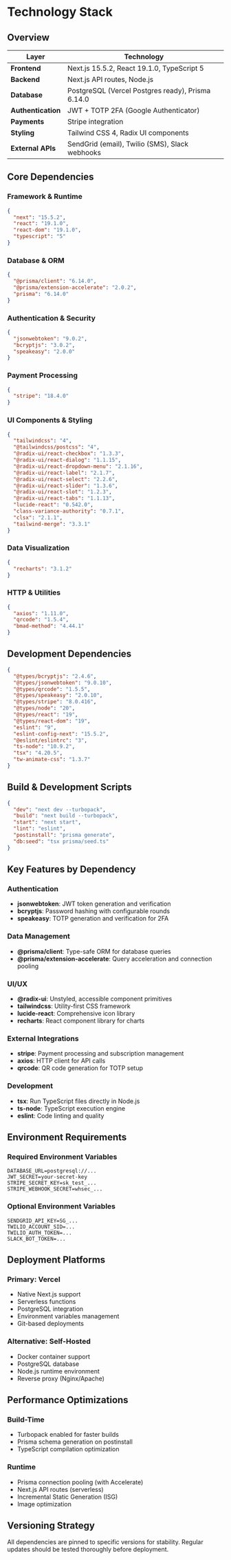 # Technology Stack

## Overview

| Layer | Technology |
|-------|-----------|
| **Frontend** | Next.js 15.5.2, React 19.1.0, TypeScript 5 |
| **Backend** | Next.js API routes, Node.js |
| **Database** | PostgreSQL (Vercel Postgres ready), Prisma 6.14.0 |
| **Authentication** | JWT + TOTP 2FA (Google Authenticator) |
| **Payments** | Stripe integration |
| **Styling** | Tailwind CSS 4, Radix UI components |
| **External APIs** | SendGrid (email), Twilio (SMS), Slack webhooks |

## Core Dependencies

### Framework & Runtime
```json
{
  "next": "15.5.2",
  "react": "19.1.0",
  "react-dom": "19.1.0",
  "typescript": "5"
}
```

### Database & ORM
```json
{
  "@prisma/client": "6.14.0",
  "@prisma/extension-accelerate": "2.0.2",
  "prisma": "6.14.0"
}
```

### Authentication & Security
```json
{
  "jsonwebtoken": "9.0.2",
  "bcryptjs": "3.0.2",
  "speakeasy": "2.0.0"
}
```

### Payment Processing
```json
{
  "stripe": "18.4.0"
}
```

### UI Components & Styling
```json
{
  "tailwindcss": "4",
  "@tailwindcss/postcss": "4",
  "@radix-ui/react-checkbox": "1.3.3",
  "@radix-ui/react-dialog": "1.1.15",
  "@radix-ui/react-dropdown-menu": "2.1.16",
  "@radix-ui/react-label": "2.1.7",
  "@radix-ui/react-select": "2.2.6",
  "@radix-ui/react-slider": "1.3.6",
  "@radix-ui/react-slot": "1.2.3",
  "@radix-ui/react-tabs": "1.1.13",
  "lucide-react": "0.542.0",
  "class-variance-authority": "0.7.1",
  "clsx": "2.1.1",
  "tailwind-merge": "3.3.1"
}
```

### Data Visualization
```json
{
  "recharts": "3.1.2"
}
```

### HTTP & Utilities
```json
{
  "axios": "1.11.0",
  "qrcode": "1.5.4",
  "bmad-method": "4.44.1"
}
```

## Development Dependencies

```json
{
  "@types/bcryptjs": "2.4.6",
  "@types/jsonwebtoken": "9.0.10",
  "@types/qrcode": "1.5.5",
  "@types/speakeasy": "2.0.10",
  "@types/stripe": "8.0.416",
  "@types/node": "20",
  "@types/react": "19",
  "@types/react-dom": "19",
  "eslint": "9",
  "eslint-config-next": "15.5.2",
  "@eslint/eslintrc": "3",
  "ts-node": "10.9.2",
  "tsx": "4.20.5",
  "tw-animate-css": "1.3.7"
}
```

## Build & Development Scripts

```json
{
  "dev": "next dev --turbopack",
  "build": "next build --turbopack",
  "start": "next start",
  "lint": "eslint",
  "postinstall": "prisma generate",
  "db:seed": "tsx prisma/seed.ts"
}
```

## Key Features by Dependency

### Authentication
- **jsonwebtoken**: JWT token generation and verification
- **bcryptjs**: Password hashing with configurable rounds
- **speakeasy**: TOTP generation and verification for 2FA

### Data Management
- **@prisma/client**: Type-safe ORM for database queries
- **@prisma/extension-accelerate**: Query acceleration and connection pooling

### UI/UX
- **@radix-ui**: Unstyled, accessible component primitives
- **tailwindcss**: Utility-first CSS framework
- **lucide-react**: Comprehensive icon library
- **recharts**: React component library for charts

### External Integrations
- **stripe**: Payment processing and subscription management
- **axios**: HTTP client for API calls
- **qrcode**: QR code generation for TOTP setup

### Development
- **tsx**: Run TypeScript files directly in Node.js
- **ts-node**: TypeScript execution engine
- **eslint**: Code linting and quality

## Environment Requirements

### Required Environment Variables
```
DATABASE_URL=postgresql://...
JWT_SECRET=your-secret-key
STRIPE_SECRET_KEY=sk_test_...
STRIPE_WEBHOOK_SECRET=whsec_...
```

### Optional Environment Variables
```
SENDGRID_API_KEY=SG_...
TWILIO_ACCOUNT_SID=...
TWILIO_AUTH_TOKEN=...
SLACK_BOT_TOKEN=...
```

## Deployment Platforms

### Primary: Vercel
- Native Next.js support
- Serverless functions
- PostgreSQL integration
- Environment variables management
- Git-based deployments

### Alternative: Self-Hosted
- Docker container support
- PostgreSQL database
- Node.js runtime environment
- Reverse proxy (Nginx/Apache)

## Performance Optimizations

### Build-Time
- Turbopack enabled for faster builds
- Prisma schema generation on postinstall
- TypeScript compilation optimization

### Runtime
- Prisma connection pooling (with Accelerate)
- Next.js API routes (serverless)
- Incremental Static Generation (ISG)
- Image optimization

## Versioning Strategy

All dependencies are pinned to specific versions for stability. Regular updates should be tested thoroughly before deployment.

